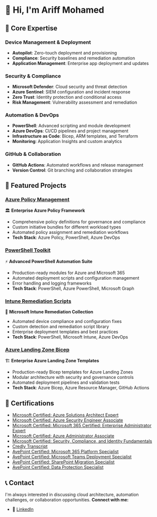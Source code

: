 # 👋 Hi, I'm Ariff Mohamed
## 🎯 Core Expertise
### Device Management & Deployment
- **Autopilot**: Zero-touch deployment and provisioning
- **Compliance**: Security baselines and remediation automation
- **Application Management**: Enterprise app deployment and updates
### Security & Compliance
- **Microsoft Defender**: Cloud security and threat detection
- **Azure Sentinel**: SIEM configuration and incident response
- **Zero Trust**: Identity protection and conditional access
- **Risk Management**: Vulnerability assessment and remediation
### Automation & DevOps
- **PowerShell**: Advanced scripting and module development
- **Azure DevOps**: CI/CD pipelines and project management
- **Infrastructure as Code**: Bicep, ARM templates, and Terraform
- **Monitoring**: Application Insights and custom analytics
### GitHub & Collaboration
- **GitHub Actions**: Automated workflows and release management
- **Version Control**: Git branching and collaboration strategies
## 🚀 Featured Projects
### [Azure Policy Management](https://github.com/a-ariff/azure-policy-management)
🏛️ **Enterprise Azure Policy Framework**
- Comprehensive policy definitions for governance and compliance
- Custom initiative bundles for different workload types
- Automated policy assignment and remediation workflows
- **Tech Stack**: Azure Policy, PowerShell, Azure DevOps
### [PowerShell Toolkit](https://github.com/a-ariff/powershell-toolkit)
⚡ **Advanced PowerShell Automation Suite**
- Production-ready modules for Azure and Microsoft 365
- Automated deployment scripts and configuration management
- Error handling and logging frameworks
- **Tech Stack**: PowerShell, Azure PowerShell, Microsoft Graph
### [Intune Remediation Scripts](https://github.com/a-ariff/intune-remediation-scripts)
🔧 **Microsoft Intune Remediation Collection**
- Automated device compliance and configuration fixes
- Custom detection and remediation script library
- Enterprise deployment templates and best practices
- **Tech Stack**: PowerShell, Microsoft Intune, Azure DevOps
### [Azure Landing Zone Bicep](https://github.com/a-ariff/azure-landing-zone-bicep)
🏗️ **Enterprise Azure Landing Zone Templates**
- Production-ready Bicep templates for Azure Landing Zones
- Modular architecture with security and governance controls
- Automated deployment pipelines and validation tests
- **Tech Stack**: Azure Bicep, Azure Resource Manager, GitHub Actions
## 🏅 Certifications
- [Microsoft Certified: Azure Solutions Architect Expert](https://learn.microsoft.com/credentials/certifications/azure-solutions-architect/)
- [Microsoft Certified: Azure Security Engineer Associate](https://learn.microsoft.com/credentials/certifications/azure-security-engineer/)
- [Microsoft Certified: Microsoft 365 Certified: Enterprise Administrator Expert](https://learn.microsoft.com/credentials/certifications/m365-enterprise-administrator/)
- [Microsoft Certified: Azure Administrator Associate](https://learn.microsoft.com/credentials/certifications/azure-administrator/)
- [Microsoft Certified: Security, Compliance, and Identity Fundamentals](https://learn.microsoft.com/credentials/certifications/security-compliance-and-identity-fundamentals/)
- [Credly Transcript](https://www.credly.com/users/ariff-mohamed)
- [AvePoint Certified: Microsoft 365 Platform Specialist](https://www.credly.com/badges/avepoint-m365-platform-specialist)
- [AvePoint Certified: Microsoft Teams Deployment Specialist](https://www.credly.com/badges/avepoint-teams-deployment-specialist)
- [AvePoint Certified: SharePoint Migration Specialist](https://www.credly.com/badges/avepoint-sharepoint-migration-specialist)
- [AvePoint Certified: Data Protection Specialist](https://www.credly.com/badges/avepoint-data-protection-specialist)
## 📞 Contact
I'm always interested in discussing cloud architecture, automation challenges, or collaboration opportunities.
**Connect with me:**
- 💼 [LinkedIn](https://www.linkedin.com/in/ariff-mohamed/)
